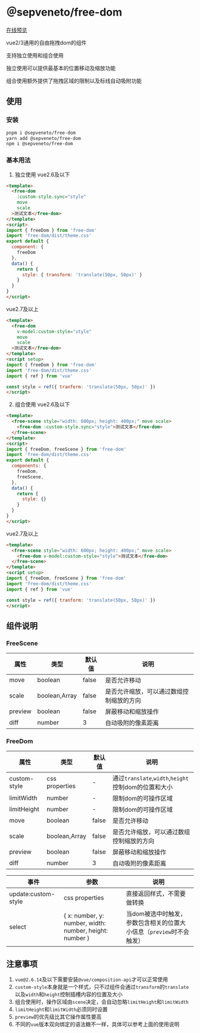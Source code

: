 # ＠sepveneto/free-dom

[在线预览](https://sepveneto.github.io/free-dom/)

vue2/3通用的自由拖拽dom的组件

支持独立使用和组合使用

独立使用可以提供最基本的位置移动及缩放功能

组合使用额外提供了拖拽区域的限制以及标线自动吸附功能

## 使用

### 安装
```bash
pnpm i @sepveneto/free-dom
yarn add @sepveneto/free-dom
npm i @sepveneto/free-dom
```
### 基本用法

1. 独立使用
vue2.6及以下
```html
<template>
  <free-dom
    :custom-style.sync="style"
    move
    scale
  >测试文本</free-dom>
</template>
<script>
import { freeDom } from 'free-dom'
import 'free-dom/dist/theme.css'
export default {
  component: {
    freeDom
  },
  data() {
    return {
      style: { transform: 'translate(50px, 50px)' }
    }
  }
}
</script>
```

vue2.7及以上
```html
<template>
  <free-dom
    v-model:custom-style="style"
    move
    scale
  >测试文本</free-dom>
</template>
<script setup>
import { freeDom } from 'free-dom'
import 'free-dom/dist/theme.css'
import { ref } from 'vue'

const style = ref({ tranform: 'translate(50px, 50px)' })
</script>
```

2. 组合使用
vue2.6及以下
```html
<template>
  <free-scene style="width: 600px; height: 400px;" move scale>
    <free-dom :custom-style.sync="style">测试文本</free-dom>
  </free-scene>
</template>
<script>
import { freeDom, freeScene } from 'free-dom'
import 'free-dom/dist/theme.css'
export default {
  components: {
    freeDom,
    freeScene,
  },
  data() {
    return {
      style: {}
    }
  }
}
</script>
```

vue2.7及以上
```html
<template>
  <free-scene style="width: 600px; height: 400px;" move scale>
    <free-dom v-model:custom-style="style">测试文本</free-dom>
  </free-scene>
</template>
<script setup>
import { freeDom, freeScene } from 'free-dom'
import 'free-dom/dist/theme.css'
import { ref } from 'vue'

const style = ref({ tranform: 'translate(50px, 50px)' })
</script>
```

## 组件说明

### FreeScene
| 属性 | 类型 | 默认值 | 说明 |
| ---- | ----- | --- | ----- |
| move | boolean | false | 是否允许移动 |
| scale | boolean,Array | false | 是否允许缩放，可以通过数组控制缩放的方向 |
| preview | boolean | false | 屏蔽移动和缩放操作 |
| diff | number | 3 | 自动吸附的像素距离 |

### FreeDom
| 属性 | 类型 | 默认值 | 说明 |
| ---- | ----- | --- | ----- |
| custom-style | css properties | - | 通过`translate`,`width`,`height`控制dom的位置和大小 |
| limitWidth | number | - | 限制dom的可操作区域 |
| limitHeight | number | - | 限制dom的可操作区域 |
| move | boolean | false | 是否允许移动 |
| scale | boolean,Array | false | 是否允许缩放，可以通过数组控制缩放的方向 |
| preview | boolean | false | 屏蔽移动和缩放操作 |
| diff | number | 3 | 自动吸附的像素距离 |

| 事件 | 参数 | 说明 |
| --- | ---- | ---- |
| update:custom-style | css properties | 直接返回样式，不需要做转换 |
| select | { x: number, y: number, width: number, height: number } | 当dom被选中时触发，参数包含相关的位置大小信息（`preview`时不会触发）

## 注意事项

1. `vue@2.6.14`及以下需要安装`@vue/composition-api`才可以正常使用
2. `custom-style`本身就是一个样式，只不过组件会通过`transform`的`translate`以及`width`和`height`控制插槽内容的位置及大小
3. 组合使用时，操作区域由`scene`决定，会自动忽略`limitHeight`和`limitWidth`
4. `limitHeight`和`limitWidth`必须同时设置
5. `preview`的优先级比其它操作属性要高
6. 不同的`vue`版本双向绑定的语法糖不一样，具体可以参考上面的使用说明
